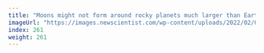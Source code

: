```yaml
---
title: "Moons might not form around rocky planets much larger than Earth"
imageUrl: "https://images.newscientist.com/wp-content/uploads/2022/02/01152709/PRI_221065357.jpg?width=600"
index: 261
weight: 261
---
```

